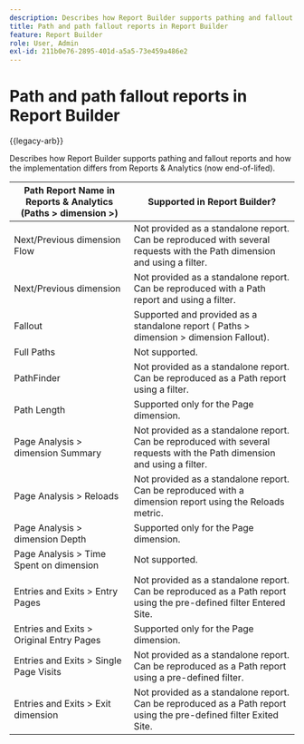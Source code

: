 ```yaml
---
description: Describes how Report Builder supports pathing and fallout reports and how the implementation differs from Reports & Analytics.
title: Path and path fallout reports in Report Builder
feature: Report Builder
role: User, Admin
exl-id: 211b0e76-2895-401d-a5a5-73e459a486e2
---
```

# Path and path fallout reports in Report Builder

{{legacy-arb}}

Describes how Report Builder supports pathing and fallout reports and how the implementation differs from Reports & Analytics (now end-of-lifed).

|Path Report Name in Reports & Analytics (Paths >  dimension >)  | Supported in Report Builder? |
|--- |--- |
|Next/Previous  dimension Flow|Not provided as a standalone report. Can be reproduced with several requests with the Path dimension and using a filter.|
|Next/Previous  dimension|Not provided as a standalone report. Can be reproduced with a Path report and using a filter.|
|Fallout|Supported and provided as a standalone report ( Paths >  dimension >  dimension  Fallout).|
|Full Paths|Not supported.|
|PathFinder|Not provided as a standalone report. Can be reproduced as a Path report using a filter.|
|Path Length|Supported only for the Page dimension.|
|Page Analysis >  dimension Summary|Not provided as a standalone report. Can be reproduced with several requests with the Path dimension and using a filter.|
|Page Analysis > Reloads|Not provided as a standalone report. Can be reproduced with a dimension report using the  Reloads metric.|
|Page Analysis >  dimension Depth|Supported only for the Page dimension.|
|Page Analysis > Time Spent on  dimension|Not supported.|
|Entries and Exits > Entry Pages|Not provided as a standalone report. Can be reproduced as a Path report using the pre-defined filter  Entered Site.|
|Entries and Exits > Original Entry Pages|Supported only for the Page dimension.|
|Entries and Exits > Single Page Visits|Not provided as a standalone report. Can be reproduced as a Path report using a pre-defined filter.|
|Entries and Exits > Exit  dimension|Not provided as a standalone report. Can be reproduced as a Path report using the pre-defined filter  Exited Site.|
